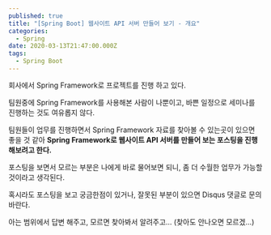 ```yaml
---
published: true
title: "[Spring Boot] 웹사이트 API 서버 만들어 보기 - 개요"
categories:
  - Spring
date: 2020-03-13T21:47:00.000Z
tags:
  - Spring Boot
---
```


회사에서 Spring Framework로 프로젝트를 진행 하고 있다.

팀원중에 Spring Framework를 사용해본 사람이 나뿐이고, 바쁜 일정으로 세미나를 진행하는 것도 여유롭지 않다.

팀원들이 업무를 진행하면서 Spring Framework 자료를 찾아볼 수 있는곳이 있으면 좋을 것 같아 **Spring Framework로 웹사이트 API 서버를 만들어 보는 포스팅을 진행 해보려고 한다.**

포스팅을 보면서 모르는 부분은 나에게 바로 물어보면 되니, 좀 더 수월한 업무가 가능할 것이라고 생각된다.

혹시라도 포스팅을 보고 궁금한점이 있거나, 잘못된 부분이 있으면 Disqus 댓글로 문의 바란다.

아는 범위에서 답변 해주고, 모르면 찾아봐서 알려주고… (찾아도 안나오면 모르겠…)
